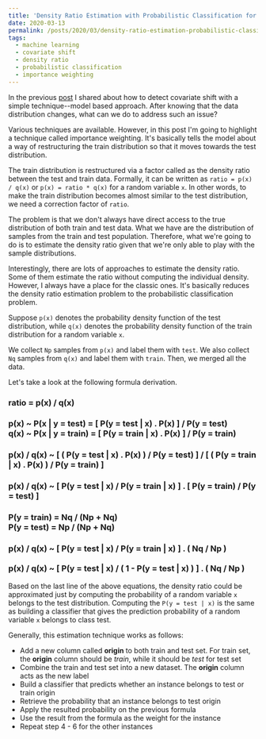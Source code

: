 ```yaml
---
title: 'Density Ratio Estimation with Probabilistic Classification for Handling Covariate Shift'
date: 2020-03-13
permalink: /posts/2020/03/density-ratio-estimation-probabilistic-classification/
tags:
  - machine learning
  - covariate shift
  - density ratio
  - probabilistic classification
  - importance weighting
---
```


In the previous <a href="https://albertuskelvin.github.io/posts/2020/03/covariate-shift-detection-machine-learning-based-approach/">post</a> I shared about how to detect covariate shift with a simple technique--model based approach. After knowing that the data distribution changes, what can we do to address such an issue?

Various techniques are available. However, in this post I'm going to highlight a technique called importance weighting. It's basically tells the model about a way of restructuring the train distribution so that it moves towards the test distribution.

The train distribution is restructured via a factor called as the density ratio between the test and train data. Formally, it can be written as `ratio = p(x) / q(x)` or `p(x) = ratio * q(x)` for a random variable `x`. In other words, to make the train distribution becomes almost similar to the test distribution, we need a correction factor of `ratio`. 

The problem is that we don't always have direct access to the true distribution of both train and test data. What we have are the distribution of samples from the train and test population. Therefore, what we're going to do is to estimate the density ratio given that we're only able to play with the sample distributions.

Interestingly, there are lots of approaches to estimate the density ratio. Some of them estimate the ratio without computing the individual density. However, I always have a place for the classic ones. It's basically reduces the density ratio estimation problem to the probabilistic classification problem.

Suppose `p(x)` denotes the probability density function of the test distribution, while `q(x)` denotes the probability density function of the train distribution for a random variable `x`.

We collect `Np` samples from `p(x)` and label them with `test`. We also collect `Nq` samples from `q(x)` and label them with `train`. Then, we merged all the data.

Let's take a look at the following formula derivation.

<p>
<h3>
ratio = p(x) / q(x)
</h3>
</p>

<p>
<h3>
p(x) ~ P(x | y = test) = [ P(y = test | x) . P(x) ] / P(y = test)<br/>
q(x) ~ P(x | y = train) = [ P(y = train | x) . P(x) ] / P(y = train)
</h3>
</p>

<p>
<h3>
p(x) / q(x) ~ [ ( P(y = test | x) . P(x) ) / P(y = test) ] / [ ( P(y = train | x) . P(x) ) / P(y = train) ]
</h3>
</p>

<p>
<h3>
p(x) / q(x) ~ [ P(y = test | x) / P(y = train | x) ] . [ P(y = train) / P(y = test) ]
</h3>
</p>

<p>
<h3>
P(y = train) = Nq / (Np + Nq)<br/>
P(y = test) = Np / (Np + Nq)
</h3>
</p>

<p>
<h3>
p(x) / q(x) ~ [ P(y = test | x) / P(y = train | x) ] . ( Nq / Np )<br/><br/>
p(x) / q(x) ~ [ P(y = test | x) / ( 1 - P(y = test | x) ) ] . ( Nq / Np )
</h3>
</p>

Based on the last line of the above equations, the density ratio could be approximated just by computing the probability of a random variable `x` belongs to the test distribution. Computing the `P(y = test | x)` is the same as building a classifier that gives the prediction probability of a random variable `x` belongs to class test.

Generally, this estimation technique works as follows:

<ul>
<li>Add a new column called <b>origin</b> to both train and test set. For train set, the <b>origin</b> column should be <i>train</i>, while it should be <i>test</i> for test set</li>
<li>Combine the train and test set into a new dataset. The <b>origin</b> column acts as the new label</li>
<li>Build a classifier that predicts whether an instance belongs to test or train origin</li>
<li>Retrieve the probability that an instance belongs to test origin</li>
<li>Apply the resulted probability on the previous formula</li>
<li>Use the result from the formula as the weight for the instance</li>
<li>Repeat step 4 - 6 for the other instances</li>
</ul>
